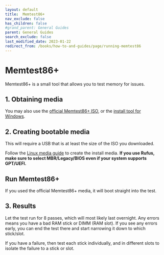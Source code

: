 ```yaml
---
layout: default
title:  Memtest86+
nav_exclude: false
has_children: false
#grand_parent: General Guides
parent: General Guides
search_exclude: false
last_modified_date: 2023-01-22
redirect_from: /books/how-to-and-guides/page/running-memtest86
---
```


# Memtest86+

Memtest86+ is a small tool that allows you to test memory for issues.

## 1. Obtaining media
You may also use the [official Memtest86+ ISO](https://www.memtest.org/download/v7.00/mt86plus_7.00_64.iso.zip), or the [install tool for Windows](https://www.memtest.org/download/v7.00/mt86plus_7.00_USB_Installer.exe).

## 2. Creating bootable media
This will require a USB that is at least the size of the ISO you downloaded.

Follow the [Linux media guide](/docs/installations/install-linux#step-2-creating-installation-media) to create the install media. **If you use Rufus, make sure to select MBR/Legacy/BIOS even if your system supports GPT/UEFI.**

## Run Memtest86+

If you used the official Memtest86+ media, it will boot straight into the test.

## 3. Results
Let the test run for 8 passes, which will most likely last overnight. Any errors means you have a bad RAM stick or DIMM (RAM slot). If you see any errors early, you can end the test there and start narrowing it down to which stick/slot.

If you have a failure, then test each stick individually, and in different slots to isolate the failure to a stick or slot.
